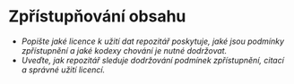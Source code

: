 
# Zpřístupňování obsahu

- *Popište jaké licence k užití dat repozitář poskytuje, jaké jsou podmínky zpřístupnění a jaké kodexy chování je nutné dodržovat.*
- *Uveďte, jak repozitář sleduje dodržování podmínek zpřístupnění, citací a správné užití licencí.*
